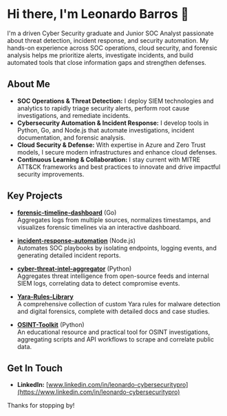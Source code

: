 # Hi there, I'm Leonardo Barros 👋

I'm a driven Cyber Security graduate and Junior SOC Analyst passionate about threat detection, incident response, and security automation. My hands-on experience across SOC operations, cloud security, and forensic analysis helps me prioritize alerts, investigate incidents, and build automated tools that close information gaps and strengthen defenses.

## About Me

- **SOC Operations & Threat Detection:** I deploy SIEM technologies and analytics to rapidly triage security alerts, perform root cause investigations, and remediate incidents.
- **Cybersecurity Automation & Incident Response:** I develop tools in Python, Go, and Node.js that automate investigations, incident documentation, and forensic analysis.
- **Cloud Security & Defense:** With expertise in Azure and Zero Trust models, I secure modern infrastructures and enhance cloud defenses.
- **Continuous Learning & Collaboration:** I stay current with MITRE ATT&CK frameworks and best practices to innovate and drive impactful security improvements.

## Key Projects

- **[forensic-timeline-dashboard](https://github.com/Barrosleo/forensic-timeline-dashboard)** (Go)  
  Aggregates logs from multiple sources, normalizes timestamps, and visualizes forensic timelines via an interactive dashboard.
  
- **[incident-response-automation](https://github.com/Barrosleo/incident-response-automation)** (Node.js)  
  Automates SOC playbooks by isolating endpoints, logging events, and generating detailed incident reports.
  
- **[cyber-threat-intel-aggregator](https://github.com/Barrosleo/cyber-threat-intel-aggregator)** (Python)  
  Aggregates threat intelligence from open-source feeds and internal SIEM logs, correlating data to detect compromise events.
  
- **[Yara-Rules-Library](https://github.com/Barrosleo/Yara-Rules-Library)**  
  A comprehensive collection of custom Yara rules for malware detection and digital forensics, complete with detailed docs and case studies.
  
- **[OSINT-Toolkit](https://github.com/Barrosleo/OSINT-Toolkit)** (Python)  
  An educational resource and practical tool for OSINT investigations, aggregating scripts and API workflows to scrape and correlate public data.

## Get In Touch

- **LinkedIn:** [www.linkedin.com/in/leonardo-cybersecuritypro](https://www.linkedin.com/in/leonardo-cybersecuritypro)

Thanks for stopping by!

